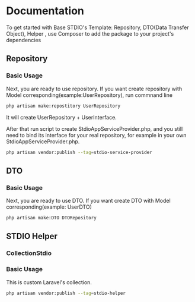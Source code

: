 # Documentation

To get started with Base STDIO's Template: Repository, DTO(Data Transfer Object), Helper , use Composer to add the package to your project's dependencies

## Repository

### Basic Usage

Next, you are ready to use repository. If you want create repository with Model corresponding(example:UserRepository), run commnand line

```bash
php artisan make:repostitory UserRepository
```

It will create UserRepository + UserInterface.

After that run script to create StdioAppServiceProvider.php, and you still need to bind its interface for your real repository, for example in your own StdioAppServiceProvider.php.

```bash
php artisan vendor:publish --tag=stdio-service-provider
```

## DTO

### Basic Usage

Next, you are ready to use DTO. If you want create DTO with Model corresponding(example: UserDTO)

```bash
php artisan make:DTO DTORepository
```

## STDIO Helper

### CollectionStdio

### Basic Usage

This is custom Laravel's collection.

```bash
php artisan vendor:publish --tag=stdio-helper
```
